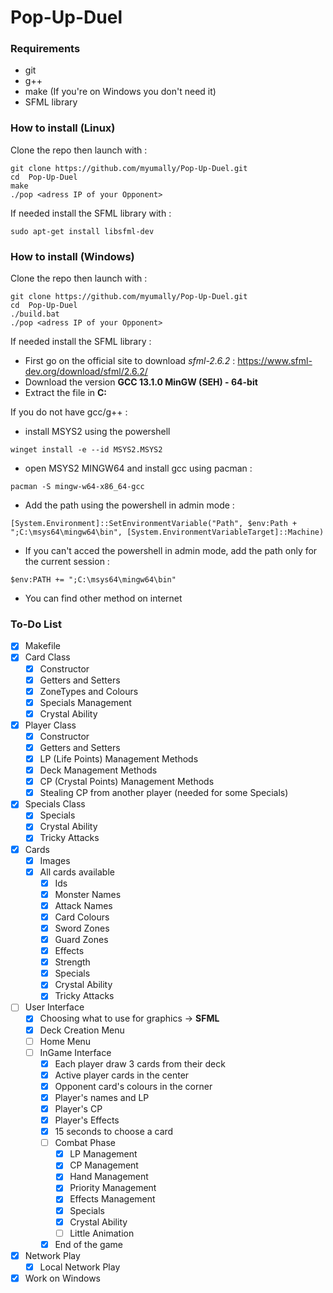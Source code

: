 # Pop-Up-Duel

### Requirements

- git
- g++
- make (If you're on Windows you don't need it)
- SFML library

### How to install (Linux)

Clone the repo then launch with :
```
git clone https://github.com/myumally/Pop-Up-Duel.git
cd  Pop-Up-Duel
make 
./pop <adress IP of your Opponent>
```

If needed install the SFML library with :
```
sudo apt-get install libsfml-dev
```

### How to install (Windows)

Clone the repo then launch with :
```
git clone https://github.com/myumally/Pop-Up-Duel.git
cd  Pop-Up-Duel
./build.bat
./pop <adress IP of your Opponent>
```

If needed install the SFML library :
- First go on the official site to download *sfml-2.6.2* : https://www.sfml-dev.org/download/sfml/2.6.2/
- Download the version **GCC 13.1.0 MinGW (SEH) - 64-bit**
- Extract the file in **C:**

If you do not have gcc/g++ :
- install MSYS2 using the powershell
```
winget install -e --id MSYS2.MSYS2
```
- open MSYS2 MINGW64 and install gcc using pacman : 
```
pacman -S mingw-w64-x86_64-gcc
```
- Add the path using the powershell in admin mode : 
```
[System.Environment]::SetEnvironmentVariable("Path", $env:Path + ";C:\msys64\mingw64\bin", [System.EnvironmentVariableTarget]::Machine)
```
- If you can't acced the powershell in admin mode, add the path only for the current session :
```
$env:PATH += ";C:\msys64\mingw64\bin"
```
- You can find other method on internet 

### To-Do List

- [x] Makefile
- [x] Card Class
  - [x] Constructor
  - [x] Getters and Setters
  - [x] ZoneTypes and Colours
  - [x] Specials Management
  - [x] Crystal Ability
- [x] Player Class
  - [x] Constructor
  - [x] Getters and Setters
  - [x] LP (Life Points) Management Methods
  - [x] Deck Management Methods
  - [x] CP (Crystal Points) Management Methods
  - [x] Stealing CP from another player (needed for some Specials)
- [x] Specials Class
    - [x] Specials
    - [x] Crystal Ability
    - [x] Tricky Attacks
- [x] Cards
  - [x] Images
  - [x] All cards available
    - [x] Ids
    - [x] Monster Names
    - [x] Attack Names
    - [x] Card Colours
    - [x] Sword Zones 
    - [x] Guard Zones
    - [x] Effects
    - [x] Strength
    - [x] Specials
    - [x] Crystal Ability
    - [x] Tricky Attacks
- [ ] User Interface
  - [x] Choosing what to use for graphics -> **SFML**
  - [x] Deck Creation Menu
  - [ ] Home Menu
  - [ ] InGame Interface
    - [x] Each player draw 3 cards from their deck
    - [x] Active player cards in the center
    - [x] Opponent card's colours in the corner
    - [x] Player's names and LP
    - [x] Player's CP
    - [x] Player's Effects
    - [x] 15 seconds to choose a card
    - [ ] Combat Phase
        - [x] LP Management
        - [x] CP Management
        - [x] Hand Management
        - [x] Priority Management
        - [x] Effects Management
        - [x] Specials
        - [x] Crystal Ability
        - [ ] Little Animation
    - [x] End of the game
- [x] Network Play
    - [x] Local Network Play
- [x] Work on Windows
